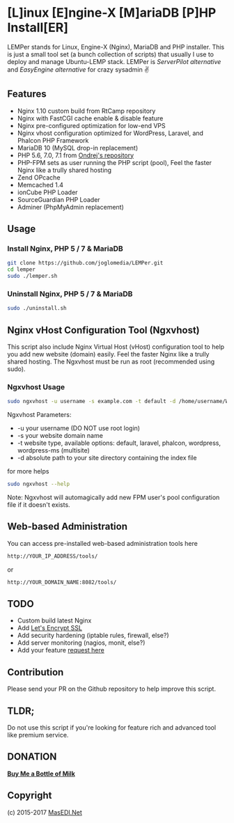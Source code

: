 # [L]inux [E]ngine-X [M]ariaDB [P]HP Install[ER]
LEMPer stands for Linux, Engine-X (Nginx), MariaDB and PHP installer. This is just a small tool set (a bunch collection of scripts) that usually I use to deploy and manage Ubuntu-LEMP stack. LEMPer is _ServerPilot alternative_ and _EasyEngine alternative_ for crazy sysadmin :v:

## Features
* Nginx 1.10 custom build from RtCamp repository
* Nginx with FastCGI cache enable & disable feature
* Nginx pre-configured optimization for low-end VPS
* Nginx vhost configuration optimized for WordPress, Laravel, and Phalcon PHP Framework
* MariaDB 10 (MySQL drop-in replacement)
* PHP 5.6, 7.0, 7.1 from [Ondrej's repository](https://launchpad.net/~ondrej/+archive/ubuntu/php)
* PHP-FPM sets as user running the PHP script (pool), Feel the faster Nginx like a trully shared hosting
* Zend OPcache
* Memcached 1.4
* ionCube PHP Loader
* SourceGuardian PHP Loader
* Adminer (PhpMyAdmin replacement)

## Usage

### Install Nginx, PHP 5 / 7 &amp; MariaDB
```bash
git clone https://github.com/joglomedia/LEMPer.git
cd lemper
sudo ./lemper.sh
```

### Uninstall Nginx, PHP 5 / 7 &amp; MariaDB
```bash
sudo ./uninstall.sh
```

## Nginx vHost Configuration Tool (Ngxvhost)
This script also include Nginx Virtual Host (vHost) configuration tool to help you add new website (domain) easily. Feel the faster Nginx like a trully shared hosting.
The Ngxvhost must be run as root (recommended using sudo).

### Ngxvhost Usage
```bash
sudo ngxvhost -u username -s example.com -t default -d /home/username/Webs/example.com
```
Ngxvhost Parameters:

* -u your username (DO NOT use root login)
* -s your website domain name
* -t website type, available options: default, laravel, phalcon, wordpress, wordpress-ms (multisite)
* -d absolute path to your site directory containing the index file

for more helps
```bash
sudo ngxvhost --help
```

Note: Ngxvhost will automagically add new FPM user's pool configuration file if it doesn't exists.

## Web-based Administration
You can access pre-installed web-based administration tools here
```bash
http://YOUR_IP_ADDRESS/tools/
```
or
```bash
http://YOUR_DOMAIN_NAME:8082/tools/
```

## TODO
* Custom build latest Nginx
* Add [Let's Encrypt SSL](https://letsencrypt.org/)
* Add security hardening (iptable rules, firewall, else?)
* Add server monitoring (nagios, monit, else?)
* Add your feature [request here](https://github.com/joglomedia/LEMPer/issues/new)

## Contribution
Please send your PR on the Github repository to help improve this script.

## TLDR;
Do not use this script if you're looking for feature rich and advanced tool like premium service.

## DONATION
**[Buy Me a Bottle of Milk](https://paypal.me/masedi)**

## Copyright
(c) 2015-2017
<a href="http://masedi.net/">MasEDI.Net</a>
